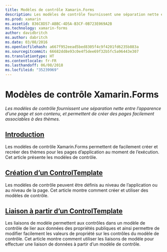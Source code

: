 ```yaml
---
title: Modèles de contrôle Xamarin.Forms
description: Les modèles de contrôle fournissent une séparation nette entre l’apparence d’une page et son contenu, et permettent de créer des pages facilement associables à des thèmes.
ms.prod: xamarin
ms.assetid: 836C8D57-ABBC-4D5A-B3CF-0B723E069A2B
ms.technology: xamarin-forms
author: davidbritch
ms.author: dabritch
ms.date: 03/08/2016
ms.openlocfilehash: a667f952eead5bed8305f4c9f4201fd6235b883a
ms.sourcegitcommit: 66682dd8e93c0e4f5dee69f32b5fc5a96443e307
ms.translationtype: HT
ms.contentlocale: fr-FR
ms.lasthandoff: 06/08/2018
ms.locfileid: "35239969"
---
```

# <a name="xamarinforms-control-templates"></a>Modèles de contrôle Xamarin.Forms

_Les modèles de contrôle fournissent une séparation nette entre l’apparence d’une page et son contenu, et permettent de créer des pages facilement associables à des thèmes._

## <a name="introductionintroductionmd"></a>[Introduction](introduction.md)

Les modèles de contrôle Xamarin.Forms permettent de facilement créer et recréer des thèmes pour les pages d’application au moment de l’exécution. Cet article présente les modèles de contrôle.

## <a name="creating-a-controltemplatecreatingmd"></a>[Création d’un ControlTemplate](creating.md)

Les modèles de contrôle peuvent être définis au niveau de l’application ou au niveau de la page. Cet article montre comment créer et utiliser des modèles de contrôle.

## <a name="binding-from-a-controltemplatetemplate-bindingmd"></a>[Liaison à partir d’un ControlTemplate](template-binding.md)

Les liaisons de modèle permettent aux contrôles dans un modèle de contrôle de lier aux données des propriétés publiques et ainsi permettre de modifier facilement les valeurs de propriété sur les contrôles du modèle de contrôle. Cet article montre comment utiliser les liaisons de modèle pour effectuer une liaison de données à partir d’un modèle de contrôle.
